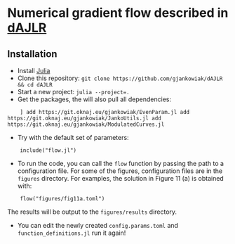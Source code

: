# Numerical gradient flow described in [dAJLR][preprint]

## Installation

- Install [Julia](https://julialang.org/)
- Clone this repository: `git clone https://github.com/gjankowiak/dAJLR && cd dAJLR`
- Start a new project: `julia --project=.`
- Get the packages, the will also pull all dependencies:
```
    ] add https://git.oknaj.eu/gjankowiak/EvenParam.jl add https://git.oknaj.eu/gjankowiak/JankoUtils.jl add https://git.oknaj.eu/gjankowiak/ModulatedCurves.jl
```

- Try with the default set of parameters:
```
    include("flow.jl")
```

- To run the code, you can call the `flow` function by passing the path to a configuration file. For some of the figures, configuration files are in the `figures` directory. For examples, the solution in Figure 11 (a) is obtained with:
```
    flow("figures/fig11a.toml")
```
The results will be output to the `figures/results` directory.

- You can edit the newly created `config.params.toml` and `function_definitions.jl` run it again!

[preprint]: https://arxiv.org/abs/2308.01151
